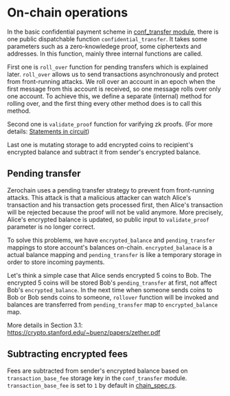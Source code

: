 # On-chain operations
In the basic confidential payment scheme in [conf_transfer module](https://github.com/LayerXcom/zero-chain/blob/master/core/proofs/src/circuit/confidential_transfer.rs), there is one public dispatchable function `confidential_transfer`. It takes some parameters such as a zero-knowledege proof, some ciphertexts and addresses.
In this function, mainly three internal functions are called.

First one is `roll_over` function for pending transfers which is explained later. `roll_over` allows us to send transactions asynchronously and protect from front-running attacks. We roll over an account in an epoch when the first message from this account is received, so one message rolls over only one account. To achieve this, we define a separate (internal) method for rolling over, and the first thing every other method does is to call this method.

Second one is `validate_proof` function for varifying zk proofs. (For more details: [Statements in circuit](ch03-03-statement-in-circuit.md))

Last one is mutating storage to add encrypted coins to recipient's encrypted balance and subtract it from sender's encrypted balance.

## Pending transfer
Zerochain uses a pending transfer strategy to prevent from front-running attacks. This attack is that a malicious attacker can watch Alice's transaction and his transaction gets processed first, then Alice's transaction will be rejected because the proof will not be valid anymore. More precisely, Alice's encrypted balance is updated, so public input to `validate_proof` parameter is no longer correct.

To solve this problems, we have `encrypted_balance` and `pending_transfer` mappings to store account's balances on-chain. `encrypted_balanace` is a actual balance mapping and `pending_transfer` is like a temporary storage in order to store incoming payments.

Let's think a simple case that Alice sends encrypted 5 coins to Bob. The encrypted 5 coins will be stored Bob's `pending_transfer` at first, not affect Bob's `encrypted_balance`. In the next time when someone sends coins to Bob or Bob sends coins to someone, `rollover` function will be invoked and balances are transferred from `pending_transfer` map to `encrypted_balance` map.

More details in Section 3.1: https://crypto.stanford.edu/~buenz/papers/zether.pdf

## Subtracting encrypted fees

Fees are subtracted from sender's encrypted balance based on `transaction_base_fee` storage key in the `conf_transfer` module.
`transaction_base_fee` is set to `1` by default in [chain_spec.rs](https://github.com/LayerXcom/zero-chain/blob/67655966f3dd067011ea4fd215f128784b53ffd0/src/chain_spec.rs#L136).
